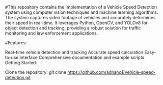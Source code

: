 #This repository contains the implementation of a Vehicle Speed Detection system using computer vision techniques and machine learning algorithms. The system captures video footage of vehicles and accurately determines their speed in real-time. It leverages Python, OpenCV, and YOLOv8 for object detection and tracking, providing a robust solution for traffic monitoring and law enforcement applications.

#Features:

Real-time vehicle detection and tracking
Accurate speed calculation
Easy-to-use interface
Comprehensive documentation and example scripts
Getting Started:

Clone the repository: git clone https://github.com/adnano1/vehicle-speed-detection.git
